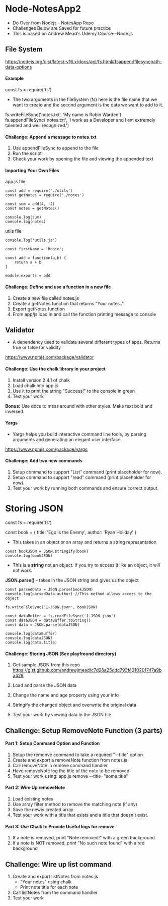 # Node-NotesApp2
- Do Over from Nodejs - NotesApp Repo
- Challenges Below are Saved for future practice
- This is based on Andrew Mead's Udemy Course--Node.js

## File System 
https://nodejs.org/dist/latest-v16.x/docs/api/fs.html#fsappendfilesyncpath-data-options

#### Example

const fs = require('fs')

- The two arguments in the fileSystem (fs) here is the file name that we want to create and the second argument is the data we want to add to it.

fs.writeFileSync('notes.txt', 'My name is Robin Warden')
fs.appendFileSync('notes.txt', 'I work as a Developer and I am extremely talented and well recognized.')

#### Challenge: Append a message to notes.txt

1. Use appendFileSync to append to the file
2. Run the script
3. Check your work by opening the file and viewing the appended text

#### Importing Your Own Files

app.js file 

```
const add = require('./utils')
const getNotes = require('./notes')

const sum = add(4, -2)
const notes = getNotes()

console.log(sum)
console.log(notes)

```

utils file

```
console.log('utils.js')

const firstName = 'Robin';

const add = function(a,b) {
    return a + b
}

module.exports = add

```

#### Challenge: Define and use a function in a new file

1. Create a new file called notes.js
2. Create a getNotes function that returns "Your notes.."
3. Export getNotes function
4. From app/js load in and call the function printing message to console

## Validator 
- A dependency used to validate several different types of apps. Returns true or false for validity

https://www.npmjs.com/package/validator

#### Challenge: Use the chalk library in your project

1. Install version 2.4.1 of chalk
2. Load chalk into app.js
3. Use it to print the string "Success!" to the console in green
4. Test your work

**Bonus:** Use docs to mess around with other styles. Make text bold and inversed.

#### Yargs
- Yargs helps you build interactive command line tools, by parsing arguments and generating an elegant user interface.

https://www.npmjs.com/package/yargs

#### Challenge: Add two new commands

1. Setup command to support "List" command (print placeholder for now).
2. Setup command to support "read" command (print placeholder for now).
3. Test your work by running both commands and ensure correct output.

# Storing JSON

const fs = require('fs')

const book = {
    title: 'Ego is the Enemy',
    author: 'Ryan Holiday'
}

- This takes in an object or an array and returns a string representation

```
const bookJSON = JSON.stringify(book)
console.log(bookJSON)
```
- This is a **string** not an object.  If you try to access it like an object, it will not work.

**JSON.parse()** - takes in the JSON string and gives us the object

```
const parsedData = JSON.parse(bookJSON)
console.log(parsedData.author) //This method allows access to the object

fs.writeFileSync('1-JSON.json', bookJSON)

const dataBuffer = fs.readFileSync('1-JSON.json')
const dataJSON = dataBuffer.toString()
const data = JSON.parse(dataJSON)

console.log(dataBuffer)
console.log(dataJSON)
console.log(data.title)

```

#### Challenge: Storing JSON (See playfround directory)

1. Get sample JSON from this repo
https://gist.github.com/andrewjmead/c7d26a25ddc793f4210201747a9ba429

2. Load and parse the JSON data
3. Change the name and age property using your info
4. Stringify the changed object and overwrite the original data
5. Test your work by viewing data in the JSON file.

## Challenge: Setup RemoveNote Function (3 parts)

#### Part 1: Setup Command Option and Function

1. Setup the remonve command to take a required "--title" option
2. Create and export a removeNote function from notes.js
3. Call removeNote in remove command handler
4. Have removeNote log the title of the note to be removed
5. Test your work using: app.js remove --title="some title"

#### Part 2: Wire Up removeNote

1. Load existing notes
2. Use array filter method to remove the matching note (if any)
3. Save the newly created array
4. Test your work with a title that exists and a title that doesn't exist.

#### Part 3: Use Chalk to Provide Useful logs for remove

1. If a note is removed, print "Note removed!" with a green background
2. If a note is NOT removed, print "No such note found" with a red background

## Challenge: Wire up list command

1. Create and export listNotes from notes.js
    - "Your notes" using chalk
    - Print note title for each note
2. Call listNotes from the command handler
3. Test your work